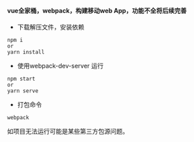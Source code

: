 #### vue全家桶，webpack，构建移动web App，功能不全将后续完善

+ 下载解压文件，安装依赖

```
npm i 
or
yarn install

```

+ 使用webpack-dev-server 运行

```
npm start
or
yarn serve

```

+ 打包命令

```
webpack
```

如项目无法运行可能是某些第三方包源问题。